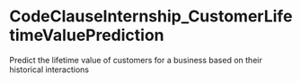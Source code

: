# CodeClauseInternship_CustomerLifetimeValuePrediction
Predict the lifetime value of customers for a business based on their historical  interactions

